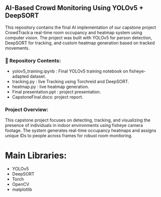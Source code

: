 ## AI-Based Crowd Monitoring Using YOLOv5 + DeepSORT
This repository contains the final AI implementation of our capstone project CrowdTrack:a real-time room occupancy and heatmap system using computer vision. 
The project was built with YOLOv5 for person detection, DeepSORT for tracking, and custom heatmap generation based on tracked movements.

### 📁 Repository Contents:
- yolov5_training.ipynb : Final YOLOv5 training notebook on fisheye-adapted dataset.
- tracking.py : live Tracking using Torchreid and DeepSORT.
- heatmap.py : live heatmap generation.
- Final presentation.ppt : project presentation.
- CapstoneFinal.docs: project report.

###  Project Overview:
This capstone project focuses on detecting, tracking, and visualizing the presence of individuals in indoor environments using fisheye camera footage.
The system generates real-time occupancy heatmaps and assigns unique IDs to people across frames for robust room monitoring.

# Main Libraries:
- YOLOv5
- DeepSORT
- Torch
- OpenCV
- matplotlib






